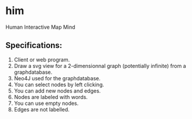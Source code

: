# him
Human Interactive Map Mind

## Specifications:

1. Client or web program.
2. Draw a svg view for a 2-dimensionnal graph (potentially infinite) from a graphdatabase.
3. Neo4J used for the graphdatabase.
4. You can select nodes by left clicking.
5. You can add new nodes and edges.
6. Nodes are labeled with words.
7. You can use empty nodes.
8. Edges are not labelled.
